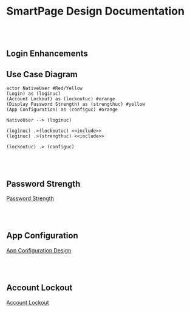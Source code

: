 # SmartPage Design Documentation

<br></br>

## Login Enhancements

## Use Case Diagram

```plantuml
actor NativeUser #Red/Yellow
(Login) as (loginuc) 
(Account Lockout) as (lockoutuc) #orange
(Display Password Strength) as (strengthuc) #yellow
(App Configuration) as (configuc) #orange

NativeUser --> (loginuc)

(loginuc) .>(lockoutuc) <<include>>
(loginuc) .>(strengthuc) <<include>>

(lockoutuc) .> (configuc)
```

<br></br>

## Password Strength

[Password Strength](./login-docs/displaystrength)

<br></br>

## App Configuration

[App Configuration Design](./login-docs/appconfig)

<br></br>

## Account Lockout

[Account Lockout](./login-docs/acclockout)
<br></br>

